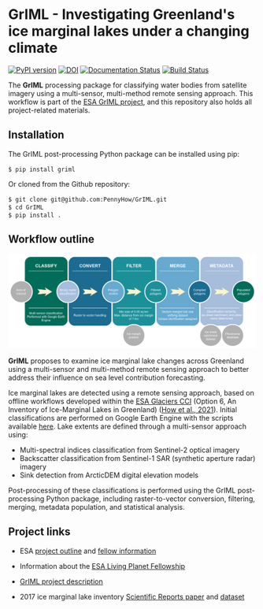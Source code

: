 # GrIML - Investigating Greenland's ice marginal lakes under a changing climate

[![PyPI version](https://badge.fury.io/py/griml.svg)](https://badge.fury.io/py/griml) [![DOI](https://zenodo.org/badge/444752900.svg)](https://zenodo.org/badge/latestdoi/444752900) [![Documentation Status](https://readthedocs.org/projects/griml/badge/?version=latest)](https://griml.readthedocs.io/en/latest/?badge=latest) [![Build Status](https://img.shields.io/endpoint.svg?url=https%3A%2F%2Factions-badge.atrox.dev%2FPennyHow%2FGrIML%2Fbadge%3Fref%3Dmain&style=flat)](https://actions-badge.atrox.dev/PennyHow/GrIML/goto?ref=main)

The **GrIML** processing package for classifying water bodies from satellite imagery using a multi-sensor, multi-method remote sensing approach. This workflow is part of the [ESA GrIML project](https://eo4society.esa.int/projects/griml/), and this repository also holds all project-related materials.

## Installation

The GrIML post-processing Python package can be installed using pip: 

```
$ pip install griml
```
Or cloned from the Github repository: 

```
$ git clone git@github.com:PennyHow/GrIML.git
$ cd GrIML
$ pip install .
```

## Workflow outline

<img src="https://github.com/GEUS-Glaciology-and-Climate/GrIML/blob/main/other/reporting/figures/griml_workflow_with_gee.png?raw=true" alt="The GrIML workflow." width="1500" align="aligncenter" />

**GrIML** proposes to examine ice marginal lake changes across Greenland using a multi-sensor and multi-method remote sensing approach to better address their influence on sea level contribution forecasting.

Ice marginal lakes are detected using a remote sensing approach, based on offline workflows developed within the [ESA Glaciers CCI](https://catalogue.ceda.ac.uk/uuid/7ea7540135f441369716ef867d217519") (Option 6, An Inventory of Ice-Marginal Lakes in Greenland) ([How et al., 2021](https://www.nature.com/articles/s41598-021-83509-1)). Initial classifications are performed on Google Earth Engine with the scripts available [here](https://github.com/GEUS-Glaciology-and-Climate/GrIML/tree/main/gee_scripts). Lake extents are defined through a multi-sensor approach using:

- Multi-spectral indices classification from Sentinel-2 optical imagery
- Backscatter classification from Sentinel-1 SAR (synthetic aperture radar) imagery
- Sink detection from ArcticDEM digital elevation models 

Post-processing of these classifications is performed using the GrIML post-processing Python package, including raster-to-vector conversion, filtering, merging, metadata population, and statistical analysis.

## Project links

- ESA [project outline](https://eo4society.esa.int/projects/griml/) and [fellow information](https://eo4society.esa.int/lpf/penelope-how/)

- Information about the [ESA Living Planet Fellowship](https://eo4society.esa.int/communities/scientists/living-planet-fellowship/)

- [GrIML project description](https://pennyhow.github.io/blog/investigating-griml/)

- 2017 ice marginal lake inventory [Scientific Reports paper](https://www.nature.com/articles/s41598-021-83509-1) and [dataset](https://catalogue.ceda.ac.uk/uuid/7ea7540135f441369716ef867d217519)

